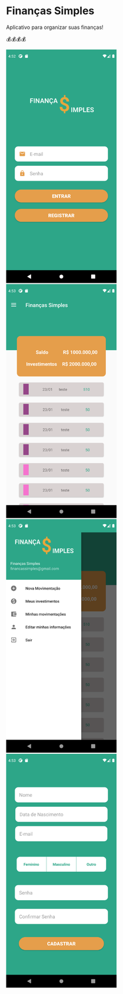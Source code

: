 # Finanças Simples

Aplicativo para organizar suas finanças!

💰💰💰💰


<img src="screenshots/login.png" width=300>   <img src="screenshots/screen2.png" width=300>  <img src="screenshots/screen4.png" width=300>  <img src="screenshots/register.png" width=300>


